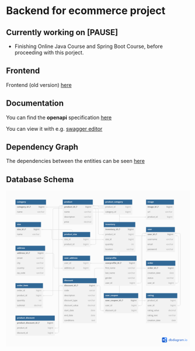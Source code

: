 # Backend for ecommerce project
## Currently working on [PAUSE]
- Finishing Online Java Course and Spring Boot Course, before proceeding with this porject.

## Frontend
Frontend (old version) [here](https://github.com/Leonid10011/ecommerce-frontend)

## Documentation
You can find the **openapi** specification [here](https://github.com/Leonid10011/ecommerce-backend/blob/main/openapi)

You can view it with e.g.  [swagger editor](https://editor.swagger.io/)

## Dependency Graph

The dependencies between the entities can be seen [here](https://github.com/Leonid10011/ecommerce-backend/blob/main/dependency_graph.png)

## Database Schema

![Database schema](dist/db_data.png)

